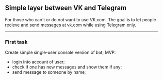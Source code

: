 ## Simple layer between VK and Telegram
For those who can't or do not want to use VK.com.
The goal is to let people recieve and send messages at vk.com while using Telegram only. 
  
___

### First task
  Create simple single-user console version  of bot;
  MVP:
* login into account of user;
* check if one has new messages and show them if any;
* send message to someone by name;
